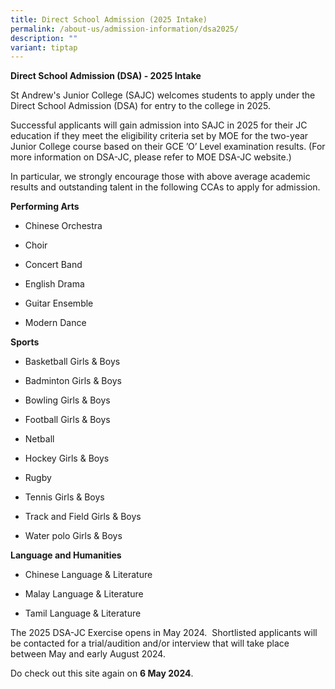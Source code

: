 ```yaml
---
title: Direct School Admission (2025 Intake)
permalink: /about-us/admission-information/dsa2025/
description: ""
variant: tiptap
---
```

<p><strong>Direct School Admission (DSA) - 2025 Intake</strong>
</p>
<p>St Andrew's Junior College (SAJC) welcomes students to apply under the
Direct School Admission (DSA) for entry to the college in 2025.</p>
<p>Successful applicants will gain admission into SAJC in 2025 for their
JC education if they meet the eligibility criteria set by MOE for the two-year
Junior College course based on their GCE ’O’ Level examination results.
(For more information on DSA-JC, please refer to MOE DSA-JC website.)</p>
<p>In particular, we strongly encourage those with above average academic
results and outstanding talent in the following CCAs to apply for admission.&nbsp;</p>
<p></p>
<p><strong>Performing Arts &nbsp;&nbsp;</strong>
</p>
<ul data-tight="true" class="tight">
<li>
<p>Chinese Orchestra</p>
</li>
<li>
<p>Choir&nbsp;</p>
</li>
<li>
<p>Concert Band&nbsp;</p>
</li>
<li>
<p>English Drama</p>
</li>
<li>
<p>Guitar Ensemble</p>
</li>
<li>
<p>Modern Dance</p>
</li>
</ul>
<p></p>
<p><strong>Sports</strong>
</p>
<ul data-tight="true" class="tight">
<li>
<p>Basketball Girls &amp; Boys</p>
</li>
<li>
<p>Badminton Girls &amp; Boys</p>
</li>
<li>
<p>Bowling Girls &amp; Boys</p>
</li>
<li>
<p>Football Girls &amp; Boys</p>
</li>
<li>
<p>Netball</p>
</li>
<li>
<p>Hockey Girls &amp; Boys</p>
</li>
<li>
<p>Rugby</p>
</li>
<li>
<p>Tennis Girls &amp; Boys&nbsp;</p>
</li>
<li>
<p>Track and Field Girls &amp; Boys</p>
</li>
<li>
<p>Water polo Girls &amp; Boys</p>
</li>
</ul>
<p></p>
<p><strong>Language and Humanities</strong>
</p>
<ul data-tight="true" class="tight">
<li>
<p>Chinese Language &amp; Literature</p>
</li>
<li>
<p>Malay Language &amp; Literature</p>
</li>
<li>
<p>Tamil Language &amp; Literature</p>
</li>
</ul>
<p></p>
<p>The 2025 DSA-JC Exercise opens in May 2024. &nbsp;Shortlisted applicants
will be contacted for a trial/audition and/or interview that will take
place between May and early August 2024.</p>
<p>Do check out this site again on <strong>6 May 2024</strong>.</p>